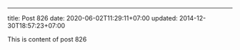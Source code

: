 ---
title: Post 826
date: 2020-06-02T11:29:11+07:00
updated: 2014-12-30T18:57:23+07:00

This is content of post 826